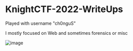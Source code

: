 # KnightCTF-2022-WriteUps
Played with username "ch0nguS"

I mostly focused on Web and sometimes forensics or misc

![image](https://user-images.githubusercontent.com/58823465/150648421-f37928ab-2cb6-4e89-bb3c-7e45072fc151.png)


